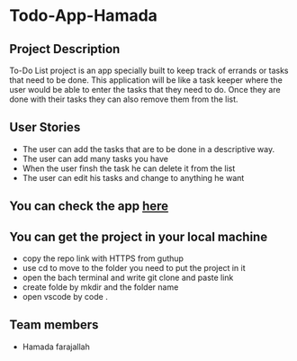 # Todo-App-Hamada
## Project Description

To-Do List project is an app specially built to keep track of errands or tasks that need to be done. This application will be like a task keeper where the user would be able to enter the tasks that they need to do. Once they are done with their tasks they can also remove them from the list.

## User Stories

- The user can add the tasks that are to be done in a descriptive way.
- The user can add many tasks you have
- When the user finsh the task he can delete it from the list
- The user can edit his tasks and change to anything he want

## You can check the app [here](https://gsg-cf05.github.io/Todo-App-Hamada/)

## You can get the project in your local machine

- copy the repo link with HTTPS from guthup
- use cd to move to the folder you need to put the project in it
- open the bach terminal and write git clone and paste link 
- create folde by mkdir and the folder name 
- open vscode by code .


## Team members
- Hamada farajallah